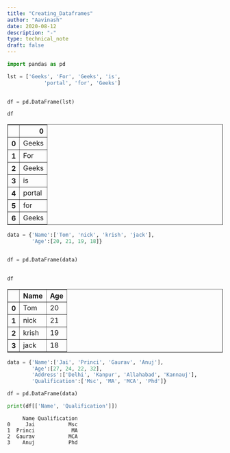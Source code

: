 ```yaml
---
title: "Creating_Dataframes"
author: "Aavinash"
date: 2020-08-12
description: "-"
type: technical_note
draft: false
---
```


```python
import pandas as pd
```


```python
lst = ['Geeks', 'For', 'Geeks', 'is', 
            'portal', 'for', 'Geeks']
 
```


```python
df = pd.DataFrame(lst)
```


```python
df
```




<div>
<style scoped>
    .dataframe tbody tr th:only-of-type {
        vertical-align: middle;
    }

    .dataframe tbody tr th {
        vertical-align: top;
    }

    .dataframe thead th {
        text-align: right;
    }
</style>
<table border="1" class="dataframe">
  <thead>
    <tr style="text-align: right;">
      <th></th>
      <th>0</th>
    </tr>
  </thead>
  <tbody>
    <tr>
      <th>0</th>
      <td>Geeks</td>
    </tr>
    <tr>
      <th>1</th>
      <td>For</td>
    </tr>
    <tr>
      <th>2</th>
      <td>Geeks</td>
    </tr>
    <tr>
      <th>3</th>
      <td>is</td>
    </tr>
    <tr>
      <th>4</th>
      <td>portal</td>
    </tr>
    <tr>
      <th>5</th>
      <td>for</td>
    </tr>
    <tr>
      <th>6</th>
      <td>Geeks</td>
    </tr>
  </tbody>
</table>
</div>




```python
data = {'Name':['Tom', 'nick', 'krish', 'jack'],
        'Age':[20, 21, 19, 18]}
```


```python

df = pd.DataFrame(data)
 
```


```python
df
```




<div>
<style scoped>
    .dataframe tbody tr th:only-of-type {
        vertical-align: middle;
    }

    .dataframe tbody tr th {
        vertical-align: top;
    }

    .dataframe thead th {
        text-align: right;
    }
</style>
<table border="1" class="dataframe">
  <thead>
    <tr style="text-align: right;">
      <th></th>
      <th>Name</th>
      <th>Age</th>
    </tr>
  </thead>
  <tbody>
    <tr>
      <th>0</th>
      <td>Tom</td>
      <td>20</td>
    </tr>
    <tr>
      <th>1</th>
      <td>nick</td>
      <td>21</td>
    </tr>
    <tr>
      <th>2</th>
      <td>krish</td>
      <td>19</td>
    </tr>
    <tr>
      <th>3</th>
      <td>jack</td>
      <td>18</td>
    </tr>
  </tbody>
</table>
</div>




```python
data = {'Name':['Jai', 'Princi', 'Gaurav', 'Anuj'],
        'Age':[27, 24, 22, 32],
        'Address':['Delhi', 'Kanpur', 'Allahabad', 'Kannauj'],
        'Qualification':['Msc', 'MA', 'MCA', 'Phd']}
```


```python
df = pd.DataFrame(data)
```


```python
print(df[['Name', 'Qualification']])
```

         Name Qualification
    0     Jai           Msc
    1  Princi            MA
    2  Gaurav           MCA
    3    Anuj           Phd



```python

```

